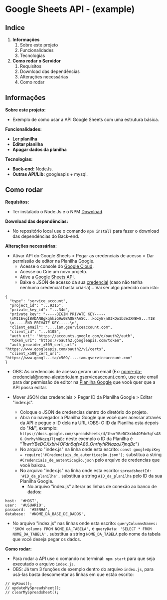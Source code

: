 # Google Sheets API - (example)

## Indice

1.  **Informações**
    1. Sobre este projeto
    2. Funcionalidades
    3. Tecnologias
2.  **Como rodar o Servidor**
    1. Requisitos
    2. Download das dependências
    3. Alterações necessárias
    4. Como rodar

## Informações

**Sobre este projeto:**

- Exemplo de como usar a API Google Sheets com uma estrutura básica.

**Funcionalidades:**

- **Ler planilha**
- **Editar planilha**
- **Apagar dados da planilha**

**Tecnologias:**

- **Back-end:** NodeJs.
- **Outras API/Lib:** googleapis + mysql.

## Como rodar

**Requisitos:**

- Ter instalado o Node.Js e o NPM [Download](https://nodejs.org/en/download/).

**Download das dependências:**

- No repositório local use o comando `npm install` para fazer o download das dependências do Back-end.

**Alterações necessárias:**

- Ativar API do Google Sheets > Pegar as credenciais de acesso > Dar permissão de editor na Planilha Google.
  - Acesse o console do [Google Cloud](https://console.cloud.google.com).
  - Acesse ou Crie um novo projeto.
  - Ative a [Google Sheets API](https://console.cloud.google.com/apis/api/sheets.googleapis.com).
  - Baixe o JSON de acesso da sua [credencial](https://console.cloud.google.com/apis/api/sheets.googleapis.com/credentials) (caso não tenha nenhuma credencial basta criá-la)... Vai ser algo parecido com isto:

```
{
  "type": "service_account",
  "project_id": "...9315",
  "private_key_id": "...34d",
  "private_key": "-----BEGIN PRIVATE KEY-----
  \nMIIEvgIBADANBgkqhkiG9w0BAQEFAASC...kozyE\nUIkQo1b3e3XNB+8...T1B
  \n-----END PRIVATE KEY-----\n",
  "client_email": "....iam.gserviceaccount.com",
  "client_id": "...6105",
  "auth_uri": "https://accounts.google.com/o/oauth2/auth",
  "token_uri": "https://oauth2.googleapis.com/token",
  "auth_provider_x509_cert_url": "https://www.googleapis.com/oauth2/v1/certs",
  "client_x509_cert_url": "https://www.googl...ta/x509/....iam.gserviceaccount.com"
}
```

- OBS: As credenciais de acesso geram um email (Ex: nome-da-credencial@nome-aleatorio.iam.gserviceaccount.com), use este email para dar permissão de editor na [Planilha Google](https://www.google.com/intl/pt-BR/sheets/about/) que você quer que a API possa editar.

- Mover JSON das credenciais > Pegar ID da Planilha Google > Editar "index.js".
  - Coloque o JSON de credencias dentro do diretório do projeto.
  - Abra no navegador a Planilha Google que você quer acessar através da API e pegue o ID dela na URL (OBS: O ID da Planilha esta depois do "**/d/**", exemplo: `https://docs.google.com/spreadsheets/d/1hwrYBeDCXxbh4OFdn5qfsA86_OnrhyhRNqzqJ7jnqBc` neste exemplo o ID da Planilha é "_1hwrYBeDCXxbh4OFdn5qfsA86_OnrhyhRNqzqJ7jnqBc_")
  - No arquivo "index.js" na linha onde esta escrito: `const googleApiKey = require('#Credenciais_de_autenticação.json');` substitua a string `#Credenciais_de_autenticação.json` pelo arquivo de credencias que você baixou.
  - No arquivo "index.js" na linha onde esta escrito: `spreadsheetId: '#ID_da_planilha',` substitua a string `#ID_da_planilha` pelo ID da sua Planilha Google.
    - No arquivo "index.js" alterar as linhas de conexão ao banco de dados:

```
host:  '#HOST',
user:  '#USUARIO',
password:  '#SENHA',
database:  '#NOME_DA_BASE_DE_DADOS',
```

- No arquivo "index.js" nas linhas onde esta escrito: `queryColumnsNames: 'SHOW columns FROM NOME_DA_TABELA',` e `queryData: 'SELECT * FROM NOME_DA_TABELA',` substitua a string `NOME_DA_TABELA` pelo nome da tabela que você deseja pegar os dados.

**Como rodar:**

- Para rodar a API use o comando no terminal: `npm start` para que seja executado o arquivo `index.js`.
- OBS: Já tem 3 funções de exemplo dentro do arquivo `index.js`, para usá-las basta descomentar as linhas em que estão escrito:

```
// myRows();
// updateMySpreadsheet();
// clearMySpreadsheet();
```
